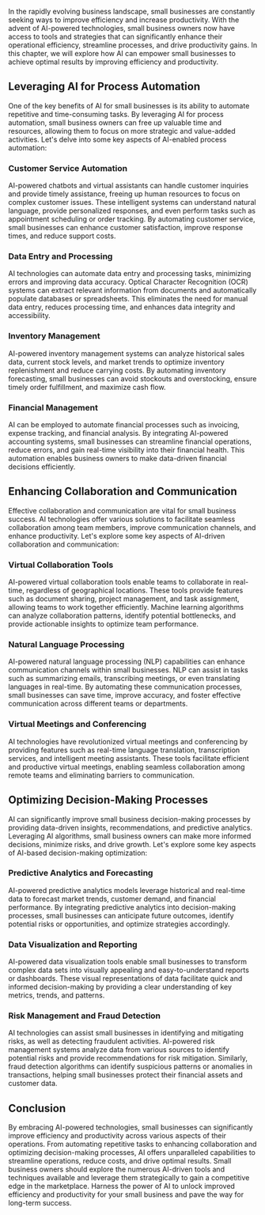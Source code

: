 
In the rapidly evolving business landscape, small businesses are constantly seeking ways to improve efficiency and increase productivity. With the advent of AI-powered technologies, small business owners now have access to tools and strategies that can significantly enhance their operational efficiency, streamline processes, and drive productivity gains. In this chapter, we will explore how AI can empower small businesses to achieve optimal results by improving efficiency and productivity.

## Leveraging AI for Process Automation

One of the key benefits of AI for small businesses is its ability to automate repetitive and time-consuming tasks. By leveraging AI for process automation, small business owners can free up valuable time and resources, allowing them to focus on more strategic and value-added activities. Let's delve into some key aspects of AI-enabled process automation:

### Customer Service Automation

AI-powered chatbots and virtual assistants can handle customer inquiries and provide timely assistance, freeing up human resources to focus on complex customer issues. These intelligent systems can understand natural language, provide personalized responses, and even perform tasks such as appointment scheduling or order tracking. By automating customer service, small businesses can enhance customer satisfaction, improve response times, and reduce support costs.

### Data Entry and Processing

AI technologies can automate data entry and processing tasks, minimizing errors and improving data accuracy. Optical Character Recognition (OCR) systems can extract relevant information from documents and automatically populate databases or spreadsheets. This eliminates the need for manual data entry, reduces processing time, and enhances data integrity and accessibility.

### Inventory Management

AI-powered inventory management systems can analyze historical sales data, current stock levels, and market trends to optimize inventory replenishment and reduce carrying costs. By automating inventory forecasting, small businesses can avoid stockouts and overstocking, ensure timely order fulfillment, and maximize cash flow.

### Financial Management

AI can be employed to automate financial processes such as invoicing, expense tracking, and financial analysis. By integrating AI-powered accounting systems, small businesses can streamline financial operations, reduce errors, and gain real-time visibility into their financial health. This automation enables business owners to make data-driven financial decisions efficiently.

## Enhancing Collaboration and Communication

Effective collaboration and communication are vital for small business success. AI technologies offer various solutions to facilitate seamless collaboration among team members, improve communication channels, and enhance productivity. Let's explore some key aspects of AI-driven collaboration and communication:

### Virtual Collaboration Tools

AI-powered virtual collaboration tools enable teams to collaborate in real-time, regardless of geographical locations. These tools provide features such as document sharing, project management, and task assignment, allowing teams to work together efficiently. Machine learning algorithms can analyze collaboration patterns, identify potential bottlenecks, and provide actionable insights to optimize team performance.

### Natural Language Processing

AI-powered natural language processing (NLP) capabilities can enhance communication channels within small businesses. NLP can assist in tasks such as summarizing emails, transcribing meetings, or even translating languages in real-time. By automating these communication processes, small businesses can save time, improve accuracy, and foster effective communication across different teams or departments.

### Virtual Meetings and Conferencing

AI technologies have revolutionized virtual meetings and conferencing by providing features such as real-time language translation, transcription services, and intelligent meeting assistants. These tools facilitate efficient and productive virtual meetings, enabling seamless collaboration among remote teams and eliminating barriers to communication.

## Optimizing Decision-Making Processes

AI can significantly improve small business decision-making processes by providing data-driven insights, recommendations, and predictive analytics. Leveraging AI algorithms, small business owners can make more informed decisions, minimize risks, and drive growth. Let's explore some key aspects of AI-based decision-making optimization:

### Predictive Analytics and Forecasting

AI-powered predictive analytics models leverage historical and real-time data to forecast market trends, customer demand, and financial performance. By integrating predictive analytics into decision-making processes, small businesses can anticipate future outcomes, identify potential risks or opportunities, and optimize strategies accordingly.

### Data Visualization and Reporting

AI-powered data visualization tools enable small businesses to transform complex data sets into visually appealing and easy-to-understand reports or dashboards. These visual representations of data facilitate quick and informed decision-making by providing a clear understanding of key metrics, trends, and patterns.

### Risk Management and Fraud Detection

AI technologies can assist small businesses in identifying and mitigating risks, as well as detecting fraudulent activities. AI-powered risk management systems analyze data from various sources to identify potential risks and provide recommendations for risk mitigation. Similarly, fraud detection algorithms can identify suspicious patterns or anomalies in transactions, helping small businesses protect their financial assets and customer data.

## Conclusion

By embracing AI-powered technologies, small businesses can significantly improve efficiency and productivity across various aspects of their operations. From automating repetitive tasks to enhancing collaboration and optimizing decision-making processes, AI offers unparalleled capabilities to streamline operations, reduce costs, and drive optimal results. Small business owners should explore the numerous AI-driven tools and techniques available and leverage them strategically to gain a competitive edge in the marketplace. Harness the power of AI to unlock improved efficiency and productivity for your small business and pave the way for long-term success.
